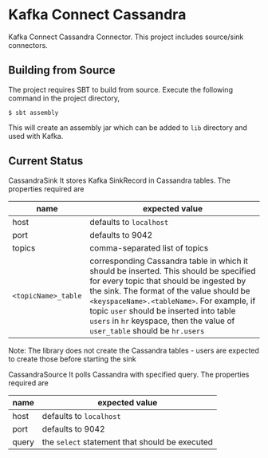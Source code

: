 # Kafka Connect Cassandra
Kafka Connect Cassandra Connector. This project includes source/sink connectors.

## Building from Source
The project requires SBT to build from source. Execute the following command in the project directory,

```
$ sbt assembly
```

This will create an assembly jar which can be added to `lib` directory and used with Kafka.


## Current Status

CassandraSink
It stores Kafka SinkRecord in Cassandra tables. 
The properties required are

| name   | expected value                 |
|--------|--------------------------------|
| host   | defaults to `localhost`        |
| port   | defaults to 9042               |
| topics | comma-separated list of topics |
| `<topicName>_table` | corresponding Cassandra table in which it should be inserted. This should be specified for every topic that should be ingested by the sink. The format of the value should be `<keyspaceName>.<tableName>`. For example, if topic `user` should be inserted into table `users` in `hr` keyspace, then the value of `user_table` should be `hr.users` |

Note: The library does not create the Cassandra tables - users are expected to create those before starting the sink


CassandraSource
It polls Cassandra with  specified query. 
The properties required are

| name   | expected value                 |
|--------|--------------------------------|
| host   | defaults to `localhost`        |
| port   | defaults to 9042               |
| query | the `select` statement that should be executed |